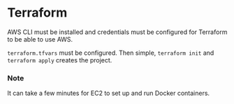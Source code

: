 # Terraform

AWS CLI must be installed and credentials must be configured for Terraform to be able to use AWS.

`terraform.tfvars` must be configured. Then simple, `terraform init` and `terraform apply` creates the project.

### Note

It can take a few minutes for EC2 to set up and run Docker containers.
